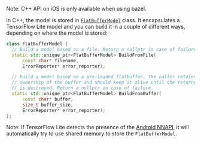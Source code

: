 Note: C++ API on iOS is only available when using bazel.

In C++, the model is stored in
[`FlatBufferModel`](https://www.tensorflow.org/lite/api_docs/cc/class/tflite/flat-buffer-model.html)
class. It encapsulates a TensorFlow Lite model and you can build it in a couple
of different ways, depending on where the model is stored:

```c++
class FlatBufferModel {
  // Build a model based on a file. Return a nullptr in case of failure.
  static std::unique_ptr<FlatBufferModel> BuildFromFile(
      const char* filename,
      ErrorReporter* error_reporter);

  // Build a model based on a pre-loaded flatbuffer. The caller retains
  // ownership of the buffer and should keep it alive until the returned object
  // is destroyed. Return a nullptr in case of failure.
  static std::unique_ptr<FlatBufferModel> BuildFromBuffer(
      const char* buffer,
      size_t buffer_size,
      ErrorReporter* error_reporter);
};
```

Note: If TensorFlow Lite detects the presence of the
[Android NNAPI](https://developer.android.com/ndk/guides/neuralnetworks), it
will automatically try to use shared memory to store the `FlatBufferModel`.
